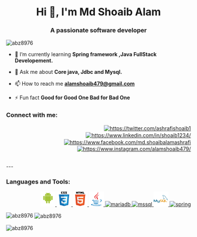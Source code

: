<h1 align="center">Hi 👋, I'm Md Shoaib Alam</h1>
<h3 align="center">A passionate software developer</h3>

<p align="left"> <img src="https://komarev.com/ghpvc/?username=abz8976&label=Profile%20views&color=0e75b6&style=flat" alt="abz8976" /> </p>

- 🌱 I’m currently learning **Spring framework ,Java FullStack Developement.**

- 💬 Ask me about **Core java, Jdbc and Mysql.**

- 📫 How to reach me **alamshoaib479@gmail.com**

- ⚡ Fun fact **Good for Good One Bad for Bad One**

<h3 align="left">Connect with me:</h3>
<p align="right">
<a href="https://twitter.com/https://twitter.com/ashrafishoaib1" target="blank"><img align="center" src="https://raw.githubusercontent.com/rahuldkjain/github-profile-readme-generator/master/src/images/icons/Social/twitter.svg" alt="https://twitter.com/ashrafishoaib1" height="30" width="40" /></a>
<a href="https://linkedin.com/in/https://www.linkedin.com/in/shoaib1234/" target="blank"><img align="center" src="https://raw.githubusercontent.com/rahuldkjain/github-profile-readme-generator/master/src/images/icons/Social/linked-in-alt.svg" alt="https://www.linkedin.com/in/shoaib1234/" height="30" width="40" /></a>
<a href="https://fb.com/https://www.facebook.com/md.shoaibalamashrafi" target="blank"><img align="center" src="https://raw.githubusercontent.com/rahuldkjain/github-profile-readme-generator/master/src/images/icons/Social/facebook.svg" alt="https://www.facebook.com/md.shoaibalamashrafi" height="30" width="40" /></a>
<a href="https://instagram.com/https://www.instagram.com/alamshoaib479/" target="blank"><img align="center" src="https://raw.githubusercontent.com/rahuldkjain/github-profile-readme-generator/master/src/images/icons/Social/instagram.svg" alt="https://www.instagram.com/alamshoaib479/" height="30" width="40" /></a>
</p>
</br>
---

<h3 align="left">Languages and Tools:</h3>
<p align="right"> <a href="https://developer.android.com" target="_blank" rel="noreferrer"> <img src="https://raw.githubusercontent.com/devicons/devicon/master/icons/android/android-original-wordmark.svg" alt="android" width="40" height="40"/> </a> <a href="https://www.w3schools.com/css/" target="_blank" rel="noreferrer"> <img src="https://raw.githubusercontent.com/devicons/devicon/master/icons/css3/css3-original-wordmark.svg" alt="css3" width="40" height="40"/> </a> <a href="https://www.w3.org/html/" target="_blank" rel="noreferrer"> <img src="https://raw.githubusercontent.com/devicons/devicon/master/icons/html5/html5-original-wordmark.svg" alt="html5" width="40" height="40"/> </a> <a href="https://www.java.com" target="_blank" rel="noreferrer"> <img src="https://raw.githubusercontent.com/devicons/devicon/master/icons/java/java-original.svg" alt="java" width="40" height="40"/> </a> <a href="https://mariadb.org/" target="_blank" rel="noreferrer"> <img src="https://www.vectorlogo.zone/logos/mariadb/mariadb-icon.svg" alt="mariadb" width="40" height="40"/> </a> <a href="https://www.microsoft.com/en-us/sql-server" target="_blank" rel="noreferrer"> <img src="https://www.svgrepo.com/show/303229/microsoft-sql-server-logo.svg" alt="mssql" width="40" height="40"/> </a> <a href="https://www.mysql.com/" target="_blank" rel="noreferrer"> <img src="https://raw.githubusercontent.com/devicons/devicon/master/icons/mysql/mysql-original-wordmark.svg" alt="mysql" width="40" height="40"/> </a> <a href="https://spring.io/" target="_blank" rel="noreferrer"> <img src="https://www.vectorlogo.zone/logos/springio/springio-icon.svg" alt="spring" width="40" height="40"/> </a> </p>

<p><img align="left" src="https://github-readme-stats.vercel.app/api/top-langs?username=abz8976&show_icons=true&locale=en&layout=compact" alt="abz8976" /></p>

<p>&nbsp;<img align="center" src="https://github-readme-stats.vercel.app/api?username=abz8976&show_icons=true&locale=en" alt="abz8976" /></p>

<p><img align="center" src="https://github-readme-streak-stats.herokuapp.com/?user=abz8976&" alt="abz8976" /></p>
